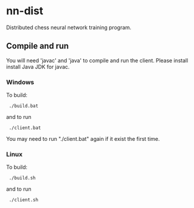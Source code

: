 # nn-dist
Distributed chess neural network training program. 

## Compile and run
You will need 'javac' and 'java' to compile and run the client.
Please install install Java JDK for javac.

### Windows
To build:

     ./build.bat

and to run

     ./client.bat

You may need to run "./client.bat" again if it exist the first time.

### Linux
To build:

     ./build.sh

and to run

     ./client.sh


